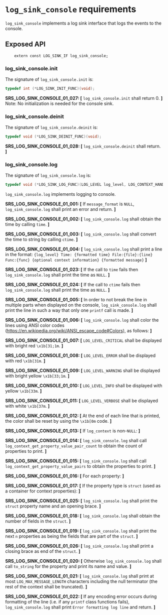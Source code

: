 # `log_sink_console` requirements

`log_sink_console` implements a log sink interface that logs the events to the console.

## Exposed API

```
    extern const LOG_SINK_IF log_sink_console;
```

### log_sink_console.init

The signature of `log_sink_console.init` is:

```c
typedef int (*LOG_SINK_INIT_FUNC)(void);
```

**SRS_LOG_SINK_CONSOLE_01_027: [** `log_sink_console.init` shall return 0. **]** Note: No initialization is needed for the console sink.

### log_sink_console.deinit

The signature of `log_sink_console.deinit` is:

```c
typedef void (*LOG_SINK_DEINIT_FUNC)(void);
```

**SRS_LOG_SINK_CONSOLE_01_028: [** `log_sink_console.deinit` shall return. **]**

### log_sink_console.log

The signature of `log_sink_console.log` is:

```c
typedef void (*LOG_SINK_LOG_FUNC)(LOG_LEVEL log_level, LOG_CONTEXT_HANDLE log_context, const char* file, const char* func, int line, const char* message_format, ...);
```

`log_sink_console.log` implements logging to console.

**SRS_LOG_SINK_CONSOLE_01_001: [** If `message_format` is `NULL`, `log_sink_console.log` shall print an error and return. **]**

**SRS_LOG_SINK_CONSOLE_01_002: [** `log_sink_console.log` shall obtain the time by calling `time`. **]**

**SRS_LOG_SINK_CONSOLE_01_003: [** `log_sink_console.log` shall convert the time to string by calling `ctime`. **]**

**SRS_LOG_SINK_CONSOLE_01_004: [** `log_sink_console.log` shall print a line in the format: `{log_level} Time: {formatted time} File:{file}:{line} Func:{func} {optional context information} {formatted message}` **]**

**SRS_LOG_SINK_CONSOLE_01_023: [** If the call to `time` fails then `log_sink_console.log` shall print the time as `NULL`. **]**

**SRS_LOG_SINK_CONSOLE_01_024: [** If the call to `ctime` fails then `log_sink_console.log` shall print the time as `NULL`. **]**

**SRS_LOG_SINK_CONSOLE_01_005: [** In order to not break the line in multiple parts when displayed on the console, `log_sink_console.log` shall print the line in such a way that only one `printf` call is made. **]**

**SRS_LOG_SINK_CONSOLE_01_006: [** `log_sink_console.log` shall color the lines using ANSI color codes (https://en.wikipedia.org/wiki/ANSI_escape_code#Colors), as follows: **]**

  **SRS_LOG_SINK_CONSOLE_01_007: [** `LOG_LEVEL_CRITICAL` shall be displayed with bright red `\x1b[31;1m`. **]**

  **SRS_LOG_SINK_CONSOLE_01_008: [** `LOG_LEVEL_ERROR` shall be displayed with red `\x1b[31m`. **]**

  **SRS_LOG_SINK_CONSOLE_01_009: [** `LOG_LEVEL_WARNING` shall be displayed with bright yellow `\x1b[33;1m`. **]**

  **SRS_LOG_SINK_CONSOLE_01_010: [** `LOG_LEVEL_INFO` shall be displayed with yellow `\x1b[33m`. **]**

  **SRS_LOG_SINK_CONSOLE_01_011: [** `LOG_LEVEL_VERBOSE` shall be displayed with white `\x1b[37m`. **]**

**SRS_LOG_SINK_CONSOLE_01_012: [** At the end of each line that is printed, the color shall be reset by using the `\x1b[0m` code. **]**

**SRS_LOG_SINK_CONSOLE_01_013: [** If `log_context` is non-`NULL`: **]**

  **SRS_LOG_SINK_CONSOLE_01_014: [** `log_sink_console.log` shall call `log_context_get_property_value_pair_count` to obtain the count of properties to print. **]**

  **SRS_LOG_SINK_CONSOLE_01_015: [** `log_sink_console.log` shall call `log_context_get_property_value_pairs` to obtain the properties to print. **]**

  **SRS_LOG_SINK_CONSOLE_01_016: [** For each property: **]**

   **SRS_LOG_SINK_CONSOLE_01_017: [** If the property type is `struct` (used as a container for context properties): **]**

   **SRS_LOG_SINK_CONSOLE_01_025: [** `log_sink_console.log` shall print the `struct` property name and an opening brace. **]**

   **SRS_LOG_SINK_CONSOLE_01_018: [** `log_sink_console.log` shall obtain the number of fields in the `struct`. **]**

   **SRS_LOG_SINK_CONSOLE_01_019: [** `log_sink_console.log` shall print the next `n` properties as being the fields that are part of the `struct`. **]**

   **SRS_LOG_SINK_CONSOLE_01_026: [** `log_sink_console.log` shall print a closing brace as end of the `struct`. **]**

   **SRS_LOG_SINK_CONSOLE_01_020: [** Otherwise `log_sink_console.log` shall call `to_string` for the property and print its name and value. **]**

**SRS_LOG_SINK_CONSOLE_01_021: [** `log_sink_console.log` shall print at most `LOG_MAX_MESSAGE_LENGTH` characters including the null terminator (the rest of the context shall be truncated). **]**

**SRS_LOG_SINK_CONSOLE_01_022: [** If any encoding error occurs during formatting of the line (i.e. if any `printf` class functions fails), `log_sink_console.log` shall print `Error formatting log line` and return. **]**

